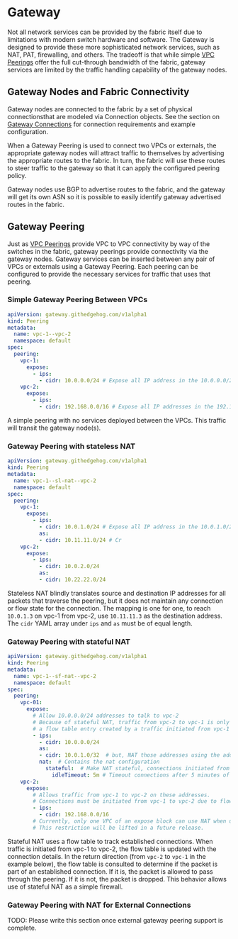 # Gateway

Not all network services can be provided by the fabric itself due to limitations with modern switch hardware and software.
The Gateway is designed to provide these more sophisticated network services, such as NAT, PAT, firewalling, and others.
The tradeoff is that while simple [VPC Peerings](vpcs.md#vpcpeering) offer the full cut-through bandwidth of the fabric, gateway services are limited by the traffic handling capability of the gateway nodes.


## Gateway Nodes and Fabric Connectivity

Gateway nodes are connected to the fabric by a set of physical connectionsthat are modeled via Connection objects.
See the section on [Gateway Connections](connections.md#gateway-connections) for connection requirements and example configuration.

When a Gateway Peering is used to connect two VPCs or externals, the appropriate gateway nodes will attract traffic to themselves by advertising the appropriate routes to the fabric.
In turn, the fabric will use these routes to steer traffic to the gateway so that it can apply the configured peering policy.

Gateway nodes use BGP to advertise routes to the fabric, and the gateway will get its own ASN so it is possible to easily identify gateway advertised routes in the fabric.

## Gateway Peering

Just as [VPC Peerings](vpcs.md#vpcpeering) provide VPC to VPC connectivity by way of the switches in the fabric, gateway peerings provide connectivity via the gateway nodes.
Gateway services can be inserted between any pair of VPCs or externals using a Gateway Peering.
Each peering can be configured to provide the necessary services for traffic that uses that peering.

### Simple Gateway Peering Between VPCs

```{.yaml .annotate linenums="1" title="gw-peer.yaml"}
apiVersion: gateway.githedgehog.com/v1alpha1
kind: Peering
metadata:
  name: vpc-1--vpc-2
  namespace: default
spec:
  peering:
    vpc-1:
      expose:
        - ips:
          - cidr: 10.0.0.0/24 # Expose all IP address in the 10.0.0.0/24 CIDR block to vpc-2
    vpc-2:
      expose:
        - ips:
          - cidr: 192.168.0.0/16 # Expose all IP addresses in the 192.168.0.0/16 CIDR block to vpc-1
```

A simple peering with no services deployed between the VPCs. This traffic will
transit the gateway node(s).

### Gateway Peering with stateless NAT

```{.yaml .annotate linenums="1" title="sl-gw-peer.yaml"}
apiVersion: gateway.githedgehog.com/v1alpha1
kind: Peering
metadata:
  name: vpc-1--sl-nat--vpc-2
  namespace: default
spec:
  peering:
    vpc-1:
      expose:
        - ips:
          - cidr: 10.0.1.0/24 # Expose all IP address in the 10.0.1.0/24 CIDR block to vpc-2
          as:
          - cidr: 10.11.11.0/24 # Cr
    vpc-2:
      expose:
        - ips:
          - cidr: 10.0.2.0/24
          as:
          - cidr: 10.22.22.0/24

```

Stateless NAT blindly translates source and destination IP addresses for all packets that traverse
the peering, but it does not maintain any connection or flow state for the
connection. The mapping is one for one, to reach `10.0.1.3` on vpc-1 from
vpc-2, use `10.11.11.3` as the destination address. The `cidr` YAML array under
`ips` and `as` must be of equal length.

### Gateway Peering with stateful NAT

```{.yaml .annotate linenums="1" title="gw-sf-nat-peer.yaml"}
apiVersion: gateway.githedgehog.com/v1alpha1
kind: Peering
metadata:
  name: vpc-1--sf-nat--vpc-2
  namespace: default
spec:
  peering:
    vpc-01:
      expose:
        # Allow 10.0.0.0/24 addresses to talk to vpc-2
        # Because of stateful NAT, traffic from vpc-2 to vpc-1 is only allowed if there is
        # a flow table entry created by a traffic initiated from vpc-1 to vpc-2.
        - ips:
          - cidr: 10.0.0.0/24
          as:
          - cidr: 10.0.1.0/32  # but, NAT those addresses using the addresses in 10.0.1.0/31
          nat:  # Contains the nat configuration
            stateful:  # Make NAT stateful, connections initiated from vpc-1 to vpc-2 will be added to the flow table
              idleTimeout: 5m # Timeout connections after 5 minutes of inactivity (no packets received)
    vpc-2:
      expose:
        # Allows traffic from vpc-1 to vpc-2 on these addresses.
        # Connections must be initiated from vpc-1 to vpc-2 due to flow tracking.
        - ips:
          - cidr: 192.168.0.0/16
        # Currently, only one VPC of an expose block can use NAT when using stateful NAT.
        # This restriction will be lifted in a future release.
```

Stateful NAT uses a flow table to track established connections.
When traffic is initiated from vpc-1 to vpc-2, the flow table is updated with the connection details.
In the return direction (from `vpc-2` to `vpc-1` in the example below), the flow table is consulted to determine if the packet is part of an established connection.
If it is, the packet is allowed to pass through the peering.  If it is not, the packet is dropped.
This behavior allows use of stateful NAT as a simple firewall.

### Gateway Peering with NAT for External Connections

TODO: Please write this section once external gateway peering support is complete.
